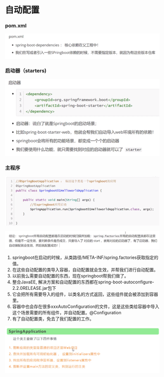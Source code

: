 # 自动配置

### pom.xml

![](../.gitbook/assets/image%20%28151%29.png)

### 启动器（starters\)

![](../.gitbook/assets/image%20%28139%29.png)

### 主程序

![](../.gitbook/assets/image%20%28144%29.png)

![](../.gitbook/assets/image%20%28147%29.png)

1. springboot在启动的时候，从类路径/META-INF/spring.factories获取指定的值。
2. 在这些自动配置的类导入容器，自动配置就会生效，并帮我们进行自动配置。
3. 以前我么需要自动配置的东西，现在springboot帮我们做了。
4. 整合JavaEE, 解决方案和自动配置的东西都在spring-boot-autoconfigure-2.2.0RELEASE.jar包下
5. 它会把所有需要导入的组件，以类名的方式返回，这些组件就会被添加到容器里。
6. 容器中也会存在很多xxxAutoConfiguration的文件，这是这些类给容器中导入这个场景需要的所有组件，并自动配置。@Configuration
7. 有了自动配置类，免去了我们配置的工作。

![](../.gitbook/assets/image%20%28129%29.png)

